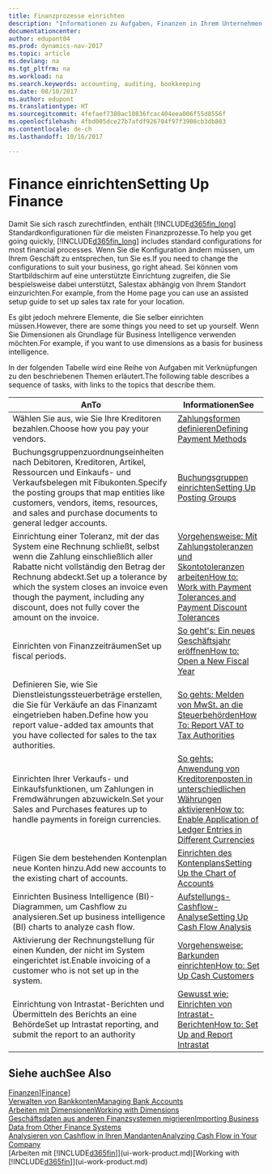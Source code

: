```yaml
---
title: Finanzprozesse einrichten
description: "Informationen zu Aufgaben, Finanzen in Ihrem Unternehmen einzurichten, um Ihrer Buchhaltung, oder Buchhaltungsanforderungen Prüfungen zu entsprechen."
documentationcenter: 
author: edupont04
ms.prod: dynamics-nav-2017
ms.topic: article
ms.devlang: na
ms.tgt_pltfrm: na
ms.workload: na
ms.search.keywords: accounting, auditing, bookkeeping
ms.date: 08/10/2017
ms.author: edupont
ms.translationtype: HT
ms.sourcegitcommit: 4fefaef7380ac10836fcac404eea006f55d8556f
ms.openlocfilehash: 4fbd005dce27b7afdf926704f97f3908cb3db803
ms.contentlocale: de-ch
ms.lasthandoff: 10/16/2017

---
```

# <a name="setting-up-finance"></a><span data-ttu-id="189b5-103">Finance einrichten</span><span class="sxs-lookup"><span data-stu-id="189b5-103">Setting Up Finance</span></span>
<span data-ttu-id="189b5-104">Damit Sie sich rasch zurechtfinden, enthält [!INCLUDE[d365fin_long](includes/d365fin_long_md.md)]  Standardkonfigurationen für die meisten Finanzprozesse.</span><span class="sxs-lookup"><span data-stu-id="189b5-104">To help you get going quickly, [!INCLUDE[d365fin_long](includes/d365fin_long_md.md)] includes standard configurations for most financial processes.</span></span> <span data-ttu-id="189b5-105">Wenn Sie die Konfiguration ändern müssen, um Ihrem Geschäft zu entsprechen, tun Sie es.</span><span class="sxs-lookup"><span data-stu-id="189b5-105">If you need to change the configurations to suit your business, go right ahead.</span></span> <span data-ttu-id="189b5-106">Sei können vom Startbildschirm auf eine unterstützte Einrichtung zugreifen, die Sie bespielsweise dabei unterstützt, Salestax abhängig von Ihrem Standort einzurichten.</span><span class="sxs-lookup"><span data-stu-id="189b5-106">For example, from the Home page you can use an assisted setup guide to set up sales tax rate for your location.</span></span>  

<span data-ttu-id="189b5-107">Es gibt jedoch mehrere Elemente, die Sie selber einrichten müssen.</span><span class="sxs-lookup"><span data-stu-id="189b5-107">However, there are some things you need to set up yourself.</span></span> <span data-ttu-id="189b5-108">Wenn Sie Dimensionen als Grundlage für Business Intelligence verwenden möchten.</span><span class="sxs-lookup"><span data-stu-id="189b5-108">For example, if you want to use dimensions as a basis for business intelligence.</span></span>  

<span data-ttu-id="189b5-109">In der folgenden Tabelle wird eine Reihe von Aufgaben mit Verknüpfungen zu den beschriebenen Themen erläutert.</span><span class="sxs-lookup"><span data-stu-id="189b5-109">The following table describes a sequence of tasks, with links to the topics that describe them.</span></span>

| <span data-ttu-id="189b5-110">An</span><span class="sxs-lookup"><span data-stu-id="189b5-110">To</span></span> | <span data-ttu-id="189b5-111">Informationen</span><span class="sxs-lookup"><span data-stu-id="189b5-111">See</span></span> |
| --- | --- |
| <span data-ttu-id="189b5-112">Wählen Sie aus, wie Sie Ihre Kreditoren bezahlen.</span><span class="sxs-lookup"><span data-stu-id="189b5-112">Choose how you pay your vendors.</span></span> |[<span data-ttu-id="189b5-113">Zahlungsformen definieren</span><span class="sxs-lookup"><span data-stu-id="189b5-113">Defining Payment Methods</span></span>](finance-payment-methods.md) |
| <span data-ttu-id="189b5-114">Buchungsgruppenzuordnungseinheiten nach Debitoren, Kreditoren, Artikel, Ressourcen und Einkaufs- und Verkaufsbelegen mit Fibukonten.</span><span class="sxs-lookup"><span data-stu-id="189b5-114">Specify the posting groups that map entities like customers, vendors, items, resources, and sales and purchase documents to general ledger accounts.</span></span> |[<span data-ttu-id="189b5-115">Buchungsgruppen einrichten</span><span class="sxs-lookup"><span data-stu-id="189b5-115">Setting Up Posting Groups</span></span>](finance-posting-groups.md)|
|<span data-ttu-id="189b5-116">Einrichtung einer Toleranz, mit der das System eine Rechnung schließt, selbst wenn die Zahlung einschließlich aller Rabatte nicht vollständig den Betrag der Rechnung abdeckt.</span><span class="sxs-lookup"><span data-stu-id="189b5-116">Set up a tolerance by which the system closes an invoice even though the payment, including any discount, does not fully cover the amount on the invoice.</span></span>|[<span data-ttu-id="189b5-117">Vorgehensweise: Mit Zahlungstoleranzen und Skontotoleranzen arbeiten</span><span class="sxs-lookup"><span data-stu-id="189b5-117">How to: Work with Payment Tolerances and Payment Discount Tolerances</span></span>](finance-payment-tolerance-and-payment-discount-tolerance.md)|
| <span data-ttu-id="189b5-118">Einrichten von Finanzzeiträumen</span><span class="sxs-lookup"><span data-stu-id="189b5-118">Set up fiscal periods.</span></span> |[<span data-ttu-id="189b5-119">So geht's: Ein neues Geschäftsjahr eröffnen</span><span class="sxs-lookup"><span data-stu-id="189b5-119">How to: Open a New Fiscal Year</span></span>](finance-how-open-new-fiscal-year.md) |
| <span data-ttu-id="189b5-120">Definieren Sie, wie Sie Dienstleistungssteuerbeträge erstellen, die Sie für Verkäufe an das Finanzamt eingetrieben haben.</span><span class="sxs-lookup"><span data-stu-id="189b5-120">Define how you report value-added tax amounts that you have collected for sales to the tax authorities.</span></span> |[<span data-ttu-id="189b5-121">So gehts: Melden von MwSt. an die Steuerbehörden</span><span class="sxs-lookup"><span data-stu-id="189b5-121">How To: Report VAT to Tax Authorities</span></span>](finance-how-report-vat.md)|
| <span data-ttu-id="189b5-122">Einrichten Ihrer Verkaufs- und Einkaufsfunktionen, um Zahlungen in Fremdwährungen abzuwickeln.</span><span class="sxs-lookup"><span data-stu-id="189b5-122">Set your Sales and Purchases features up to handle payments in foreign currencies.</span></span>|[<span data-ttu-id="189b5-123">So gehts: Anwendung von Kreditorenposten in unterschiedlichen Währungen aktivieren</span><span class="sxs-lookup"><span data-stu-id="189b5-123">How to: Enable Application of Ledger Entries in Different Currencies</span></span>](finance-how-enable-application-ledger-entries-different-currencies.md)
| <span data-ttu-id="189b5-124">Fügen Sie dem bestehenden Kontenplan neue Konten hinzu.</span><span class="sxs-lookup"><span data-stu-id="189b5-124">Add new accounts to the existing chart of accounts.</span></span> |[<span data-ttu-id="189b5-125">Einrichten des Kontenplans</span><span class="sxs-lookup"><span data-stu-id="189b5-125">Setting Up the Chart of Accounts</span></span>](finance-setup-chart-accounts.md) |
| <span data-ttu-id="189b5-126">Einrichten Business Intelligence (BI)- Diagrammen, um Cashflow zu analysieren.</span><span class="sxs-lookup"><span data-stu-id="189b5-126">Set up business intelligence (BI) charts to analyze cash flow.</span></span> |[<span data-ttu-id="189b5-127">Aufstellungs-Cashflow-Analyse</span><span class="sxs-lookup"><span data-stu-id="189b5-127">Setting Up Cash Flow Analysis</span></span>](finance-setup-cash-flow-analyses.md) |
|<span data-ttu-id="189b5-128">Aktivierung der Rechnungstellung für einen Kunden, der nicht im System eingerichtet ist.</span><span class="sxs-lookup"><span data-stu-id="189b5-128">Enable invoicing of a customer who is not set up in the system.</span></span>|[<span data-ttu-id="189b5-129">Vorgehensweise: Barkunden einrichten</span><span class="sxs-lookup"><span data-stu-id="189b5-129">How to: Set Up Cash Customers</span></span>](finance-how-to-set-up-cash-customers.md)|
| <span data-ttu-id="189b5-130">Einrichtung von Intrastat-Berichten und Übermitteln des Berichts an eine Behörde</span><span class="sxs-lookup"><span data-stu-id="189b5-130">Set up Intrastat reporting, and submit the report to an authority</span></span> | [<span data-ttu-id="189b5-131">Gewusst wie: Einrichten von Intrastat-Berichten</span><span class="sxs-lookup"><span data-stu-id="189b5-131">How to: Set Up and Report Intrastat</span></span>](finance-how-setup-report-intrastat.md)|

## <a name="see-also"></a><span data-ttu-id="189b5-132">Siehe auch</span><span class="sxs-lookup"><span data-stu-id="189b5-132">See Also</span></span>
<span data-ttu-id="189b5-133">[Finanzen](finance.md)]</span><span class="sxs-lookup"><span data-stu-id="189b5-133">[Finance](finance.md)]</span></span>  
[<span data-ttu-id="189b5-134">Verwalten von Bankkonten</span><span class="sxs-lookup"><span data-stu-id="189b5-134">Managing Bank Accounts</span></span>](bank-manage-bank-accounts.md)  
[<span data-ttu-id="189b5-135">Arbeiten mit Dimensionen</span><span class="sxs-lookup"><span data-stu-id="189b5-135">Working with Dimensions</span></span>](finance-dimensions.md)  
[<span data-ttu-id="189b5-136">Geschäftsdaten aus anderen Finanzsystemen migrieren</span><span class="sxs-lookup"><span data-stu-id="189b5-136">Importing Business Data from Other Finance Systems</span></span>](upload-data.md)  
[<span data-ttu-id="189b5-137">Analysieren von Cashflow in Ihren Mandanten</span><span class="sxs-lookup"><span data-stu-id="189b5-137">Analyzing Cash Flow in Your Company</span></span>](finance-analyze-cash-flow.md)  
<span data-ttu-id="189b5-138">[Arbeiten mit [!INCLUDE[d365fin](includes/d365fin_md.md)]](ui-work-product.md)</span><span class="sxs-lookup"><span data-stu-id="189b5-138">[Working with [!INCLUDE[d365fin](includes/d365fin_md.md)]](ui-work-product.md)</span></span>  

## 


